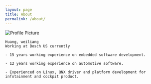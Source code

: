 ```yaml
---
layout: page
title: About
permalink: /about/
---
```


<img src="{{ site.baseurl }}/assets/me.png" title="Profile Picture" class="profile">

```
Huang, weiliang
Working at Bosch US currently  

- 15 years working experience on embedded software development.  

- 12 years working experience on automotive software.   

- Experienced on Linux, QNX driver and platform development for infotainment and cockpit product.

```

